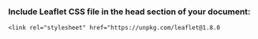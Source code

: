 ### Include Leaflet CSS file in the head section of your document:

    <link rel="stylesheet" href="https://unpkg.com/leaflet@1.8.0